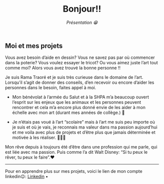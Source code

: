 <header>

<!--
  <<< Author notes: Course header >>>
  Read <https://skills.github.com/quickstart> for more information about how to build courses using this template.
  Include a 1280×640 image, course name in sentence case, and a concise description in emphasis.
  In your repository settings: enable template repository, add your 1280×640 social image, auto delete head branches.
  Next to "About", add description & tags; disable releases, packages, & environments.
  Add your open source license, GitHub uses the MIT license.
-->

# Bonjour!!

_Présentation 😁_

</header>

<!--
  <<< Author notes: Step 1 >>>
  Choose 3-5 steps for your course.
  The first step is always the hardest, so pick something easy!
  Link to docs.github.com for further explanations.
  Encourage users to open new tabs for steps!
-->

## Moi et mes projets

Vous avez besoin d’aide en dessin? Vous ne savez pas par où commencer dans la poterie? Vous voulez essayer le tricot? Ou vous aimez juste l’art tout comme moi? Alors vous avez trouvé la bonne personne ‼️

Je suis Rama Traoré et je suis très curieuse dans le domaine de l’art. Lorsqu’il s’agit de donner des conseils, d’en recevoir ou encore d’aider les personnes dans le besoin, faites appel à moi.

* Mon bénévolat à l’armée du Salut et à la SHPA m’a beaucoup ouvert l’esprit sur les enjeux que les animaux et les personnes peuvent rencontrer et cela m’a encore plus donné envie de les aider à mon échelle avec mon art (durant mes années de collège.) 🦾

* Je n’étais pas voué à l’art “scolaire” mais à l’art me suis peu importe où je suis et où je vais, je reconnais ma valeur dans ma passion aujourd’hui et me voila avec plus de projets et d’être plus que jamais déterminée et motivée à les réaliser. 👩🏾‍🎨

Mon rêve depuis à toujours été d’être dans une profession qui me parle, qui est liée avec ma passion. Puis comme l’a dit Walt Disney: “Si tu peux le rêver, tu peux le faire”.❤️



<footer>

<!--
  <<< Author notes: Footer >>>
  Add a link to get support, GitHub status page, code of conduct, license link.
-->

---

Pour en apprendre plus sur mes projets, voici le lien de mon compte linkedin😉: [Linkedin](https://www.linkedin.com/in/rama-traoré/) &bull;

</footer>
